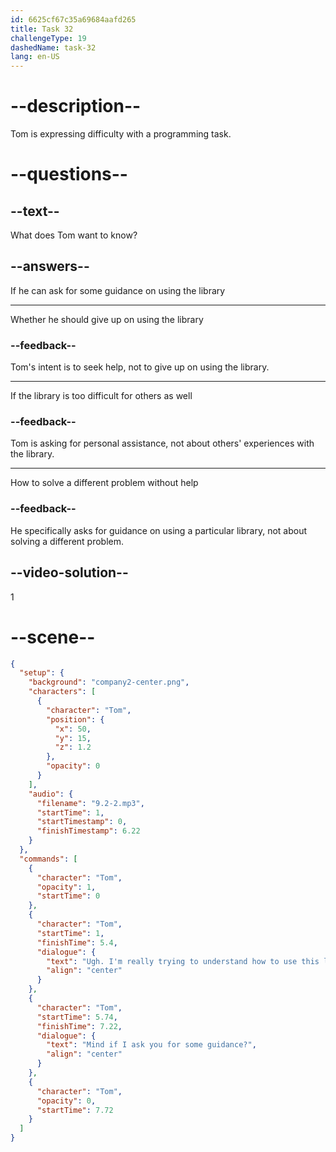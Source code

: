 ```yaml
---
id: 6625cf67c35a69684aafd265
title: Task 32
challengeType: 19
dashedName: task-32
lang: en-US
---
```


<!-- (Audio) Tom: Ugh! I'm really trying to understand how to use this library, but I'm a bit lost. Mind if I ask you for some guidance? -->

# --description--

Tom is expressing difficulty with a programming task.

# --questions--

## --text--

What does Tom want to know?

## --answers--

If he can ask for some guidance on using the library

---

Whether he should give up on using the library

### --feedback--

Tom's intent is to seek help, not to give up on using the library.

---

If the library is too difficult for others as well

### --feedback--

Tom is asking for personal assistance, not about others' experiences with the library.

---

How to solve a different problem without help

### --feedback--

He specifically asks for guidance on using a particular library, not about solving a different problem.

## --video-solution--

1

# --scene--

```json
{
  "setup": {
    "background": "company2-center.png",
    "characters": [
      {
        "character": "Tom",
        "position": {
          "x": 50,
          "y": 15,
          "z": 1.2
        },
        "opacity": 0
      }
    ],
    "audio": {
      "filename": "9.2-2.mp3",
      "startTime": 1,
      "startTimestamp": 0,
      "finishTimestamp": 6.22
    }
  },
  "commands": [
    {
      "character": "Tom",
      "opacity": 1,
      "startTime": 0
    },
    {
      "character": "Tom",
      "startTime": 1,
      "finishTime": 5.4,
      "dialogue": {
        "text": "Ugh. I'm really trying to understand how to use this library but I'm a bit lost.",
        "align": "center"
      }
    },
    {
      "character": "Tom",
      "startTime": 5.74,
      "finishTime": 7.22,
      "dialogue": {
        "text": "Mind if I ask you for some guidance?",
        "align": "center"
      }
    },
    {
      "character": "Tom",
      "opacity": 0,
      "startTime": 7.72
    }
  ]
}
```
